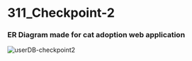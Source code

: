 # 311_Checkpoint-2

### ER Diagram made for cat adoption web application

![userDB-checkpoint2](https://user-images.githubusercontent.com/54250471/123176165-96f05a00-d448-11eb-9688-db0b322a901f.png)
